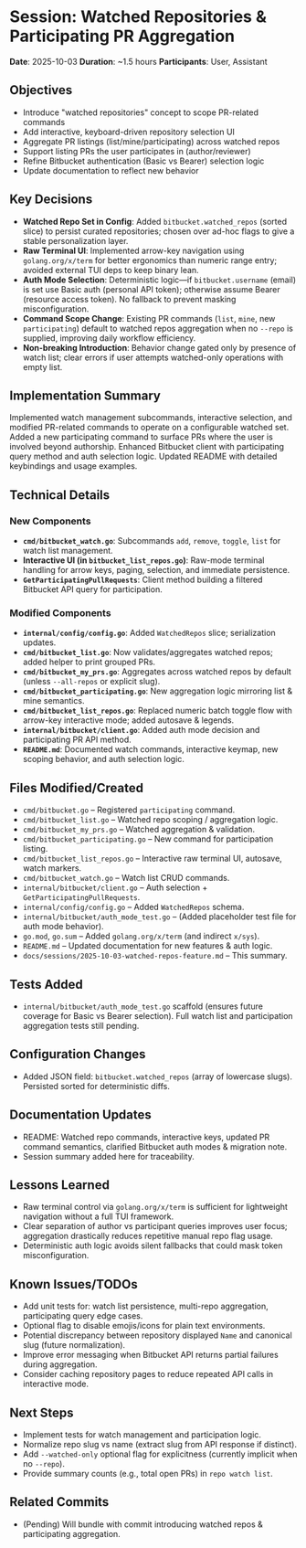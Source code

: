 # Session: Watched Repositories & Participating PR Aggregation
**Date**: 2025-10-03
**Duration**: ~1.5 hours
**Participants**: User, Assistant

## Objectives
- Introduce "watched repositories" concept to scope PR-related commands
- Add interactive, keyboard-driven repository selection UI
- Aggregate PR listings (list/mine/participating) across watched repos
- Support listing PRs the user participates in (author/reviewer)
- Refine Bitbucket authentication (Basic vs Bearer) selection logic
- Update documentation to reflect new behavior

## Key Decisions
- **Watched Repo Set in Config**: Added `bitbucket.watched_repos` (sorted slice) to persist curated repositories; chosen over ad-hoc flags to give a stable personalization layer.
- **Raw Terminal UI**: Implemented arrow-key navigation using `golang.org/x/term` for better ergonomics than numeric range entry; avoided external TUI deps to keep binary lean.
- **Auth Mode Selection**: Deterministic logic—if `bitbucket.username` (email) is set use Basic auth (personal API token); otherwise assume Bearer (resource access token). No fallback to prevent masking misconfiguration.
- **Command Scope Change**: Existing PR commands (`list`, `mine`, new `participating`) default to watched repos aggregation when no `--repo` is supplied, improving daily workflow efficiency.
- **Non-breaking Introduction**: Behavior change gated only by presence of watch list; clear errors if user attempts watched-only operations with empty list.

## Implementation Summary
Implemented watch management subcommands, interactive selection, and modified PR-related commands to operate on a configurable watched set. Added a new participating command to surface PRs where the user is involved beyond authorship. Enhanced Bitbucket client with participating query method and auth selection logic. Updated README with detailed keybindings and usage examples.

## Technical Details
### New Components
- **`cmd/bitbucket_watch.go`**: Subcommands `add`, `remove`, `toggle`, `list` for watch list management.
- **Interactive UI (in `bitbucket_list_repos.go`)**: Raw-mode terminal handling for arrow keys, paging, selection, and immediate persistence.
- **`GetParticipatingPullRequests`**: Client method building a filtered Bitbucket API query for participation.

### Modified Components
- **`internal/config/config.go`**: Added `WatchedRepos` slice; serialization updates.
- **`cmd/bitbucket_list.go`**: Now validates/aggregates watched repos; added helper to print grouped PRs.
- **`cmd/bitbucket_my_prs.go`**: Aggregates across watched repos by default (unless `--all-repos` or explicit slug).
- **`cmd/bitbucket_participating.go`**: New aggregation logic mirroring list & mine semantics.
- **`cmd/bitbucket_list_repos.go`**: Replaced numeric batch toggle flow with arrow-key interactive mode; added autosave & legends.
- **`internal/bitbucket/client.go`**: Added auth mode decision and participating PR API method.
- **`README.md`**: Documented watch commands, interactive keymap, new scoping behavior, and auth selection logic.

## Files Modified/Created
- `cmd/bitbucket.go` – Registered `participating` command.
- `cmd/bitbucket_list.go` – Watched repo scoping / aggregation logic.
- `cmd/bitbucket_my_prs.go` – Watched aggregation & validation.
- `cmd/bitbucket_participating.go` – New command for participation listing.
- `cmd/bitbucket_list_repos.go` – Interactive raw terminal UI, autosave, watch markers.
- `cmd/bitbucket_watch.go` – Watch list CRUD commands.
- `internal/bitbucket/client.go` – Auth selection + `GetParticipatingPullRequests`.
- `internal/config/config.go` – Added `WatchedRepos` schema.
- `internal/bitbucket/auth_mode_test.go` – (Added placeholder test file for auth mode behavior).
- `go.mod`, `go.sum` – Added `golang.org/x/term` (and indirect `x/sys`).
- `README.md` – Updated documentation for new features & auth logic.
- `docs/sessions/2025-10-03-watched-repos-feature.md` – This summary.

## Tests Added
- `internal/bitbucket/auth_mode_test.go` scaffold (ensures future coverage for Basic vs Bearer selection). Full watch list and participation aggregation tests still pending.

## Configuration Changes
- Added JSON field: `bitbucket.watched_repos` (array of lowercase slugs). Persisted sorted for deterministic diffs.

## Documentation Updates
- README: Watched repo commands, interactive keys, updated PR command semantics, clarified Bitbucket auth modes & migration note.
- Session summary added here for traceability.

## Lessons Learned
- Raw terminal control via `golang.org/x/term` is sufficient for lightweight navigation without a full TUI framework.
- Clear separation of author vs participant queries improves user focus; aggregation drastically reduces repetitive manual repo flag usage.
- Deterministic auth logic avoids silent fallbacks that could mask token misconfiguration.

## Known Issues/TODOs
- Add unit tests for: watch list persistence, multi-repo aggregation, participating query edge cases.
- Optional flag to disable emojis/icons for plain text environments.
- Potential discrepancy between repository displayed `Name` and canonical slug (future normalization).
- Improve error messaging when Bitbucket API returns partial failures during aggregation.
- Consider caching repository pages to reduce repeated API calls in interactive mode.

## Next Steps
- Implement tests for watch management and participation logic.
- Normalize repo slug vs name (extract slug from API response if distinct).
- Add `--watched-only` optional flag for explicitness (currently implicit when no `--repo`).
- Provide summary counts (e.g., total open PRs) in `repo watch list`.

## Related Commits
- (Pending) Will bundle with commit introducing watched repos & participating aggregation.

